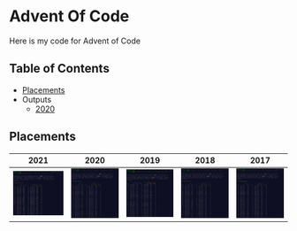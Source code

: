 # Advent Of Code

Here is my code for Advent of Code

## Table of Contents

- [Placements](#Placements)
- Outputs
  - [2020](2020/2020.output)

## Placements

|                2021                |                2020                |                2019                |                2018                |                2017                |
| :--------------------------------: | :--------------------------------: | :--------------------------------: | :--------------------------------: | :--------------------------------: |
| [![2021](media/2021-placements.png)](media/2021-placements.png) | [![2020](media/2020-placements.png)](media/2020-placements.png) | [![2019](media/2019-placements.png)](media/2019-placements.png) | [![2018](media/2018-placements.png)](media/2018-placements.png) | [![2017](media/2017-placements.png)](media/2017-placements.png) |

